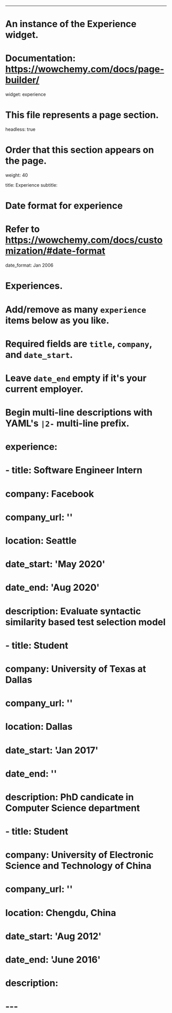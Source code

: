 ---
# An instance of the Experience widget.
# Documentation: https://wowchemy.com/docs/page-builder/
widget: experience

# This file represents a page section.
headless: true

# Order that this section appears on the page.
weight: 40

title: Experience
subtitle:

# Date format for experience
#   Refer to https://wowchemy.com/docs/customization/#date-format
date_format: Jan 2006

# Experiences.
#   Add/remove as many `experience` items below as you like.
#   Required fields are `title`, `company`, and `date_start`.
#   Leave `date_end` empty if it's your current employer.
#   Begin multi-line descriptions with YAML's `|2-` multi-line prefix.
# experience:
#   - title: Software Engineer Intern
#     company: Facebook
#     company_url: ''
#     location: Seattle
#     date_start: 'May 2020'
#     date_end: 'Aug 2020'
#     description: Evaluate syntactic similarity based test selection model
        
#   - title: Student
#     company: University of Texas at Dallas
#     company_url: ''
#     location: Dallas
#     date_start: 'Jan 2017'
#     date_end: ''
#     description: PhD candicate in Computer Science department

#   - title: Student
#     company: University of Electronic Science and Technology of China 
#     company_url: ''
#     location: Chengdu, China
#     date_start: 'Aug 2012'
#     date_end: 'June 2016'
#     description: 
# ---
